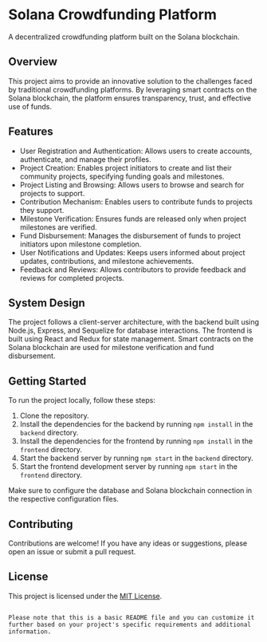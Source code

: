 # Solana Crowdfunding Platform

A decentralized crowdfunding platform built on the Solana blockchain.

## Overview

This project aims to provide an innovative solution to the challenges faced by traditional crowdfunding platforms. By leveraging smart contracts on the Solana blockchain, the platform ensures transparency, trust, and effective use of funds.

## Features

- User Registration and Authentication: Allows users to create accounts, authenticate, and manage their profiles.
- Project Creation: Enables project initiators to create and list their community projects, specifying funding goals and milestones.
- Project Listing and Browsing: Allows users to browse and search for projects to support.
- Contribution Mechanism: Enables users to contribute funds to projects they support.
- Milestone Verification: Ensures funds are released only when project milestones are verified.
- Fund Disbursement: Manages the disbursement of funds to project initiators upon milestone completion.
- User Notifications and Updates: Keeps users informed about project updates, contributions, and milestone achievements.
- Feedback and Reviews: Allows contributors to provide feedback and reviews for completed projects.

## System Design

The project follows a client-server architecture, with the backend built using Node.js, Express, and Sequelize for database interactions. The frontend is built using React and Redux for state management. Smart contracts on the Solana blockchain are used for milestone verification and fund disbursement.

## Getting Started

To run the project locally, follow these steps:

1. Clone the repository.
2. Install the dependencies for the backend by running `npm install` in the `backend` directory.
3. Install the dependencies for the frontend by running `npm install` in the `frontend` directory.
4. Start the backend server by running `npm start` in the `backend` directory.
5. Start the frontend development server by running `npm start` in the `frontend` directory.

Make sure to configure the database and Solana blockchain connection in the respective configuration files.

## Contributing

Contributions are welcome! If you have any ideas or suggestions, please open an issue or submit a pull request.

## License

This project is licensed under the [MIT License](LICENSE).
```

Please note that this is a basic README file and you can customize it further based on your project's specific requirements and additional information.